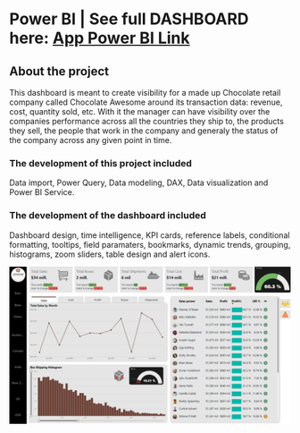 # Power BI | See full DASHBOARD here: [App Power BI Link](https://app.powerbi.com/view?r=eyJrIjoiOTM4YzIxYzgtYmMyZC00MzdhLWE0NmQtNmIxNTMxNTRhZTM2IiwidCI6IjYxNjg1NWU4LTRhODEtNDBiMC05YmI5LTEwYWZlNGUwMDk2NiJ9)

## About the project

This dashboard is meant to create visibility for a made up Chocolate retail company called Chocolate Awesome around its transaction data: revenue, cost, quantity sold, etc. With it the manager can have visibility over the companies performance across all the countries they ship to, the products they sell, the people that work in the company and generaly the status of the company across any given point in time.

### The development of this project included
Data import, Power Query, Data modeling, DAX, Data visualization and Power BI Service.

### The development of the dashboard included
Dashboard design, time intelligence, KPI cards, reference labels, conditional formatting, tooltips, field paramaters, bookmarks, dynamic trends, grouping, histograms, zoom sliders, table design and alert icons. 

![Portfolio Dashboard](dashboard.png)
